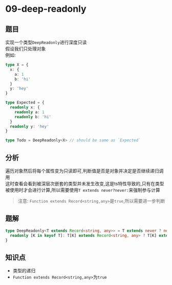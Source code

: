 # 09-deep-readonly
## 题目
实现一个类型`DeepReadonly`进行深度只读  
假设我们只处理对象  
例如:
```ts
type X = { 
  x: { 
    a: 1
    b: 'hi'
  }
  y: 'hey'
}

type Expected = { 
  readonly x: { 
    readonly a: 1
    readonly b: 'hi'
  }
  readonly y: 'hey' 
}

type Todo = DeepReadonly<X> // should be same as `Expected`
```
## 分析
遍历对象然后将每个属性变为只读即可,判断值是否是对象并决定是否继续递归调用  
这时查看会看到被深层次嵌套的类型并未发生改变,这是ts特性导致的,只有在类型被使用时才会进行计算,所以需要使用`T extends never?never:`来强制参与计算
> 注意: `Function extends Record<string,any>`是`true`,所以需要进一步判断
## 题解
```ts
type DeepReadonly<T extends Record<string, any>> = T extends never ? never : {
  readonly [K in keyof T]: T[K] extends Record<string, any> ? T[K] extends Function ? T[K] : DeepReadonly<T[K]> : T[K]
}
```
## 知识点
- 类型的递归
- `Function extends Record<string,any>`为`true`